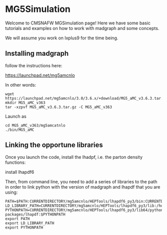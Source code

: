 # MG5Simulation

Welcome to CMSNAFW MGSimulation page! Here we have some basic tutorials and examples on how to work with madgraph and some concepts.

We will assume you work on lxplus9 for the time being.

## Installing madgraph

follow the instructions here:

https://launchpad.net/mg5amcnlo

In other words:

    wget https://launchpad.net/mg5amcnlo/3.0/3.6.x/+download/MG5_aMC_v3.6.3.tar.gz 
    mkdir MG5_aMC_v363
    tar -xzpvf MG5_aMC_v3.6.3.tar.gz -C MG5_aMC_v363

Launch as 

    cd MG5_aMC_v363/mg5amcatnlo
    ./bin/MG5_aMC
    

## Linking the opportune libraries

Once you launch the code, install the lhadpf, i.e. the parton density functions:

   install lhapdf6

Then, from command line, you need to add a series of libraries to the path in order to link python with the version of madgraph and lhapdf that you are using:


    PATH=$PATH:CURRENTDIRECTORY/mg5amcnlo/HEPTools/lhapdf6_py3/bin:CURRENTDIRECTORY/mg5amcnlo/HEPTools/lhapdf6_py3/include
    LD_LIBRARY_PATH=CURRENTDIRECTORY/mg5amcnlo/HEPTools/lhapdf6_py3/lib:/home/aya/mg5/MG5_aMC_v2_8_0/HEPTools/lhapdf6_py3/lib64:$LD_LIBRARY_PATH
    PYTHONPATH=CURRENTDIRECTORY/mg5amcnlo/HEPTools/lhapdf6_py3/lib64/python3.9/site-packages/lhapdf:$PYTHONPATH
    export PATH
    export LD_LIBRARY_PATH
    export PYTHONPATH

##
